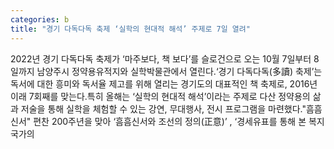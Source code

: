 ```yaml
---
categories: b
title: "경기 다독다독 축제 ‘실학의 현대적 해석’ 주제로 7일 열려"
---
```

2022년 경기 다독다독 축제가 ‘마주보다, 책 보다’를 슬로건으로 오는 10월 7일부터 8일까지 남양주시 정약용유적지와 실학박물관에서 열린다.‘경기 다독다독(多讀) 축제’는 독서에 대한 흥미와 독서율 제고를 위해 열리는 경기도의 대표적인 책 축제로, 2016년 이래 7회째를 맞는다.특히 올해는 ‘실학의 현대적 해석’이라는 주제로 다산 정약용의 삶과 저술을 통해 실학을 체험할 수 있는 강연, 무대행사, 전시 프로그램을 마련했다."흠흠신서" 편찬 200주년을 맞아 ‘흠흠신서와 조선의 정의(正意)’ , ‘경세유표를 통해 본 복지국가의